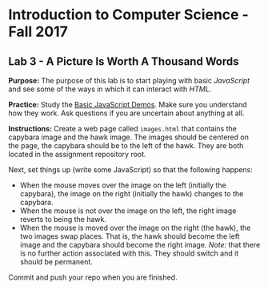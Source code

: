 # Introduction to Computer Science - Fall 2017

## Lab 3 - A Picture Is Worth A Thousand Words

**Purpose:** The purpose of this lab is to start playing with basic _JavaScript_ and see some of the ways in which it can interact with _HTML_.

**Practice:** Study the [Basic JavaScript Demos](http://itech190.erickuha.com). Make sure you understand how they work. Ask questions if you are uncertain about anything at all.

**Instructions:** Create a web page called `images.html` that contains the capybara image and the hawk image. The images should be centered on the page, the capybara should be to the left of the hawk. They are both located in the assignment repository root.

Next, set things up (write some JavaScript) so that the following happens:

* When the mouse moves over the image on the left (initially the capybara), the image on the right (initially the hawk) changes to the capybara.
* When the mouse is not over the image on the left, the right image reverts to being the hawk.
* When the mouse is moved over the image on the right (the hawk), the two images swap places. That is, the hawk should become the left image and the capybara should become the right image. _Note:_ that there is no further action associated with this. They should switch and it should be permanent.

Commit and push your repo when you are finished.

